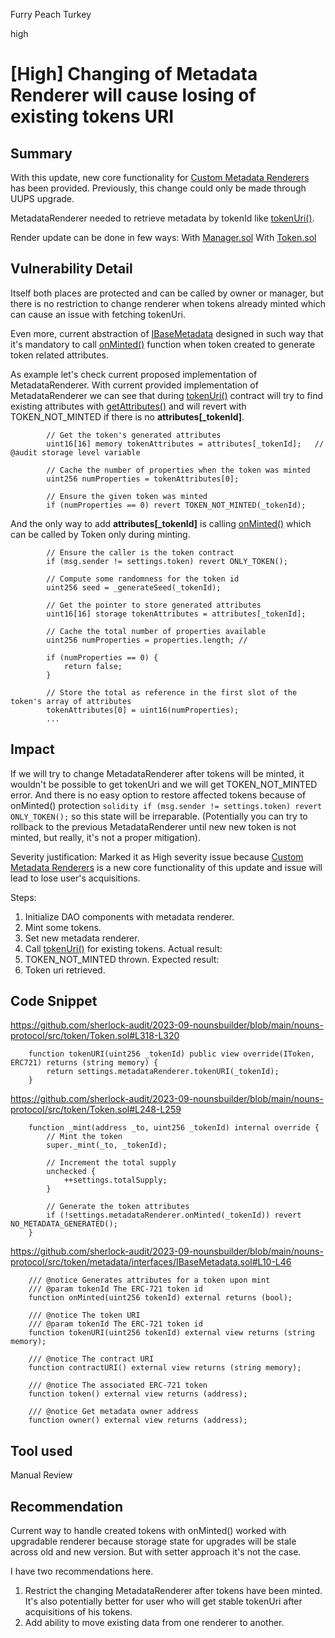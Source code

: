 Furry Peach Turkey

high

# [High] Changing of Metadata Renderer will cause losing of existing tokens URI

## Summary
With this update, new core functionality for [Custom Metadata Renderers](https://hackmd.io/peXISQ2CSQOwRGmvpUpK9A?view#Custom-Metadata-Renderers) has been provided. 
Previously, this change could only be made through UUPS upgrade.

MetadataRenderer needed to retrieve metadata by tokenId like [tokenUri()](https://github.com/sherlock-audit/2023-09-nounsbuilder/blob/main/nouns-protocol/src/token/Token.sol#L318-L320).

Render update can be done in few ways:
With [Manager.sol](https://github.com/sherlock-audit/2023-09-nounsbuilder/blob/main/nouns-protocol/src/manager/Manager.sol#L172-L191) 
With [Token.sol](https://github.com/sherlock-audit/2023-09-nounsbuilder/blob/main/nouns-protocol/src/token/Token.sol#L454-L456)

## Vulnerability Detail
Itself both places are protected and can be called by owner or manager, but there is no restriction to change renderer when tokens already minted which can cause an issue with fetching tokenUri.

Even more, current abstraction of [IBaseMetadata](https://github.com/sherlock-audit/2023-09-nounsbuilder/blob/main/nouns-protocol/src/token/metadata/interfaces/IBaseMetadata.sol) designed in such way that it's mandatory to call [onMinted()](https://github.com/sherlock-audit/2023-09-nounsbuilder/blob/main/nouns-protocol/src/token/metadata/interfaces/IBaseMetadata.sol#L32) function when token created to generate token related attributes.

As example let's check current proposed implementation of MetadataRenderer.
With current provided implementation of MetadataRenderer we can see that during [tokenUri()](https://github.com/sherlock-audit/2023-09-nounsbuilder/blob/main/nouns-protocol/src/token/metadata/MetadataRenderer.sol#L366-L390) contract will try to find existing attributes with [getAttributes()](https://github.com/sherlock-audit/2023-09-nounsbuilder/blob/main/nouns-protocol/src/token/metadata/MetadataRenderer.sol#L281-L341) and will revert with TOKEN_NOT_MINTED if there is no **attributes[_tokenId]**.
```solidity
        // Get the token's generated attributes
        uint16[16] memory tokenAttributes = attributes[_tokenId];   // @audit storage level variable 

        // Cache the number of properties when the token was minted
        uint256 numProperties = tokenAttributes[0];

        // Ensure the given token was minted
        if (numProperties == 0) revert TOKEN_NOT_MINTED(_tokenId);
```

And the only way to add **attributes[_tokenId]** is calling [onMinted()](https://github.com/sherlock-audit/2023-09-nounsbuilder/blob/main/nouns-protocol/src/token/metadata/MetadataRenderer.sol#L242-L277) which can be called by Token only during minting.
```solidity
        // Ensure the caller is the token contract
        if (msg.sender != settings.token) revert ONLY_TOKEN();

        // Compute some randomness for the token id
        uint256 seed = _generateSeed(_tokenId);

        // Get the pointer to store generated attributes
        uint16[16] storage tokenAttributes = attributes[_tokenId];

        // Cache the total number of properties available
        uint256 numProperties = properties.length; // 

        if (numProperties == 0) {
            return false;
        }

        // Store the total as reference in the first slot of the token's array of attributes
        tokenAttributes[0] = uint16(numProperties);
        ...
```

## Impact
If we will try to change MetadataRenderer after tokens will be minted, it wouldn't be possible to get tokenUri and we will get TOKEN_NOT_MINTED error. 
And there is no easy option to restore affected tokens because of onMinted() protection `solidity if (msg.sender != settings.token) revert ONLY_TOKEN();` so this state will be irreparable. (Potentially you can try to rollback to the previous MetadataRenderer until new new token is not minted, but really, it's not a proper mitigation).

Severity justification: 
Marked it as High severity issue because [Custom Metadata Renderers](https://hackmd.io/peXISQ2CSQOwRGmvpUpK9A?view#Custom-Metadata-Renderers) is a new core functionality of this update and issue will lead to lose user's acquisitions.

Steps:
1) Initialize DAO components with metadata renderer.
2) Mint some tokens.
3) Set new metadata renderer.
4) Call [tokenUri()](https://github.com/sherlock-audit/2023-09-nounsbuilder/blob/main/nouns-protocol/src/token/Token.sol#L318-L320) for existing tokens.
Actual result:
5) TOKEN_NOT_MINTED thrown.
Expected result:
5) Token uri retrieved.

## Code Snippet
https://github.com/sherlock-audit/2023-09-nounsbuilder/blob/main/nouns-protocol/src/token/Token.sol#L318-L320
```solidity
    function tokenURI(uint256 _tokenId) public view override(IToken, ERC721) returns (string memory) {
        return settings.metadataRenderer.tokenURI(_tokenId);
    }
```
https://github.com/sherlock-audit/2023-09-nounsbuilder/blob/main/nouns-protocol/src/token/Token.sol#L248-L259
```solidity
    function _mint(address _to, uint256 _tokenId) internal override {
        // Mint the token
        super._mint(_to, _tokenId);

        // Increment the total supply
        unchecked {
            ++settings.totalSupply;
        }

        // Generate the token attributes
        if (!settings.metadataRenderer.onMinted(_tokenId)) revert NO_METADATA_GENERATED();
    }
```

https://github.com/sherlock-audit/2023-09-nounsbuilder/blob/main/nouns-protocol/src/token/metadata/interfaces/IBaseMetadata.sol#L10-L46
```solidity
    /// @notice Generates attributes for a token upon mint
    /// @param tokenId The ERC-721 token id
    function onMinted(uint256 tokenId) external returns (bool);

    /// @notice The token URI
    /// @param tokenId The ERC-721 token id
    function tokenURI(uint256 tokenId) external view returns (string memory);

    /// @notice The contract URI
    function contractURI() external view returns (string memory);

    /// @notice The associated ERC-721 token
    function token() external view returns (address);

    /// @notice Get metadata owner address
    function owner() external view returns (address);
```

## Tool used

Manual Review

## Recommendation
Current way to handle created tokens with onMinted() worked with upgradable renderer because storage state for upgrades will be stale across old and new version. But with setter approach it's not the case. 

I have two recommendations here.
1) Restrict the changing MetadataRenderer after tokens have been minted. It's also potentially better for user who will get stable tokenUri after acquisitions of his tokens.
2) Add ability to move existing data from one renderer to another.